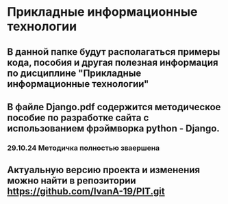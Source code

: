 # Прикладные информационные технологии
## В данной папке будут располагаться примеры кода, пособия и другая полезная информация по дисциплине "Прикладные информационные технологии"
## В файле Django.pdf содержится методическое пособие по разработке сайта с использованием фрэймворка python - Django.
### 29.10.24 Методичка полностью зваершена
## Актуальную версию проекта и изменения можно найти в репозитории https://github.com/IvanA-19/PIT.git

